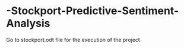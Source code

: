 # -Stockport-Predictive-Sentiment-Analysis
 Go to stockport.odt file for the execution of the project
